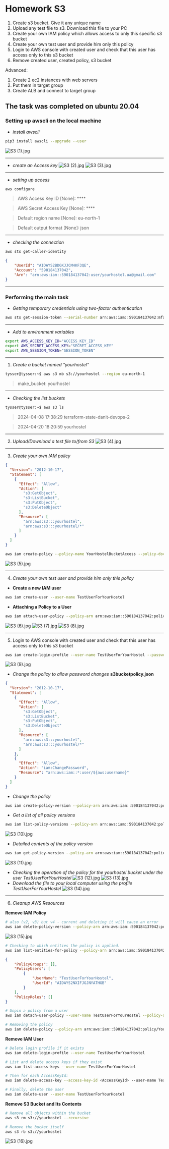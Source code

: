 # Homework S3

1. Create s3 bucket. Give it any unique name
2. Upload any test file to s3. Download this file to your PC
3. Create your own IAM policy which allows access to only this specific s3 bucket
4. Create your own test user and provide him only this policy
5. Login to AWS console with created user and check that this user has access only to this s3 bucket
6. Remove created user, created policy, s3 bucket

Advanced:
1. Create 2 ec2 instances with web servers
2. Put them in target group
3. Create ALB and connect to target group

## The task was completed on ubuntu 20.04

### Setting up awscli on the local machine

* _install awscli_
```bash
pip3 install awscli --upgrade --user
```
![S3 (1).jpg](screenshots%2FS3%20%281%29.jpg)
***

* _create an Access key_
![S3 (2).jpg](screenshots%2FS3%20%282%29.jpg)
![S3 (3).jpg](screenshots%2FS3%20%283%29.jpg)
***

* _setting up access_
```bash
aws configure
```
> AWS Access Key ID [None]: ****

> AWS Secret Access Key [None]: ****

> Default region name [None]: eu-north-1

> Default output format [None]: json
***

* _checking the connection_

```bash
aws sts get-caller-identity
```
```json
{
    "UserId": "AIDAYS2BDGKJJCM4KF3QE",
    "Account": "590184137042",
    "Arn": "arn:aws:iam::590184137042:user/yourhostel.ua@gmail.com"
}
```
***

### Performing the main task
* _Getting temporary credentials using two-factor authentication_
```bash
aws sts get-session-token --serial-number arn:aws:iam::590184137042:mfa/redmi1 --token-code 572227 
```
***
* _Add to environment variables_
```bash
export AWS_ACCESS_KEY_ID="ACCESS_KEY_ID"
export AWS_SECRET_ACCESS_KEY="SECRET_ACCESS_KEY"
export AWS_SESSION_TOKEN="SESSION_TOKEN"
```
***
1.  _Сreate a bucket named "yourhostel"_
```bash
tysser@tysser:~$ aws s3 mb s3://yourhostel --region eu-north-1
```
> make_bucket: yourhostel
***
* _Checking the list buckets_
```bash
tysser@tysser:~$ aws s3 ls
```
> 2024-04-08 17:38:29 terraform-state-danit-devops-2
 
> 2024-04-20 18:20:59 yourhostel
***
2. _Upload/Download a test file to/from S3_
![S3 (4).jpg](screenshots%2FS3%20%284%29.jpg)
***
3. _Create your own IAM policy_
```json
{
  "Version": "2012-10-17",
  "Statement": [
    {
      "Effect": "Allow",
      "Action": [
        "s3:GetObject",
        "s3:ListBucket",
        "s3:PutObject",
        "s3:DeleteObject"
      ],
      "Resource": [
        "arn:aws:s3:::yourhostel",
        "arn:aws:s3:::yourhostel/*"
      ]
    }
  ]
}
```
```bash
aws iam create-policy --policy-name YourHostelBucketAccess --policy-document file://s3bucketpolicy.json
```
![S3 (5).jpg](screenshots%2FS3%20%285%29.jpg)
***
4. _Create your own test user and provide him only this policy_
* __Create a new IAM user__
```bash
aws iam create-user --user-name TestUserForYourHostel
```
* __Attaching a Policy to a User__
```bash
aws iam attach-user-policy --policy-arn arn:aws:iam::590184137042:policy/YourHostelBucketAccess --user-name TestUserForYourHostel
```
![S3 (6).jpg](screenshots%2FS3%20%286%29.jpg)
![S3 (7).jpg](screenshots%2FS3%20%287%29.jpg)
![S3 (8).jpg](screenshots%2FS3%20%288%29.jpg)
***
5. Login to AWS console with created user and check that this user has access only to this s3 bucket
```bash
aws iam create-login-profile --user-name TestUserForYourHostel --password iI52585654 --password-reset-required
```
![S3 (9).jpg](screenshots%2FS3%20%289%29.jpg)
* _Change the policy to allow password changes_ __s3bucketpolicy.json__
```json
{
  "Version": "2012-10-17",
  "Statement": [
    {
      "Effect": "Allow",
      "Action": [
        "s3:GetObject",
        "s3:ListBucket",
        "s3:PutObject",
        "s3:DeleteObject"
      ],
      "Resource": [
        "arn:aws:s3:::yourhostel",
        "arn:aws:s3:::yourhostel/*"
      ]
    },
    {
      "Effect": "Allow",
      "Action": "iam:ChangePassword",
      "Resource": "arn:aws:iam::*:user/${aws:username}"
    }
  ]
}

```
* _Change the policy_
```bash
aws iam create-policy-version --policy-arn arn:aws:iam::590184137042:policy/YourHostelBucketAccess --policy-document file://s3bucketpolicy.json --set-as-default
```
* _Get a list of all policy versions_
```bash
aws iam list-policy-versions --policy-arn arn:aws:iam::590184137042:policy/YourHostelBucketAccess
```
![S3 (10).jpg](screenshots%2FS3%20%2810%29.jpg)
* _Detailed contents of the policy version_
```bash
aws iam get-policy-version --policy-arn arn:aws:iam::590184137042:policy/YourHostelBucketAccess --version-id v4
```
![S3 (11).jpg](screenshots%2FS3%20%2811%29.jpg)
* _Checking the operation of the policy for the yourhostel bucket under the user TestUserForYourHostel_
![S3 (12).jpg](screenshots%2FS3%20%2812%29.jpg)
![S3 (13).jpg](screenshots%2FS3%20%2813%29.jpg)
* _Download the file to your local computer using the profile TestUserForYourHostel_
![S3 (14).jpg](screenshots%2FS3%20%2814%29.jpg)
***
6. _Cleanup AWS Resources_

__Remove IAM Policy__

```bash
# also (v2, v3) but v4 - current and deleting it will cause an error
aws iam delete-policy-version --policy-arn arn:aws:iam::590184137042:policy/YourHostelBucketAccess --version-id v1
```
![S3 (15).jpg](screenshots%2FS3%20%2815%29.jpg)
```bash
# Checking to which entities the policy is applied.
aws iam list-entities-for-policy --policy-arn arn:aws:iam::590184137042:policy/YourHostelBucketAccess
```
```json
{
    "PolicyGroups": [],
    "PolicyUsers": [
        {
            "UserName": "TestUserForYourHostel",
            "UserId": "AIDAYS2NXIFJGJNYATHGB"
        }
    ],
    "PolicyRoles": []
}
```

```bash
# Unpin a policy from a user
aws iam detach-user-policy --user-name TestUserForYourHostel --policy-arn arn:aws:iam::590184137042:policy/YourHostelBucketAccess
```

```bash
# Removing the policy
aws iam delete-policy --policy-arn arn:aws:iam::590184137042:policy/YourHostelBucketAccess
```
__Remove IAM User__
```bash
# Delete login profile if it exists
aws iam delete-login-profile --user-name TestUserForYourHostel

# List and delete access keys if they exist
aws iam list-access-keys --user-name TestUserForYourHostel

# Then for each AccessKeyId:
aws iam delete-access-key --access-key-id <AccessKeyId> --user-name TestUserForYourHostel

# Finally, delete the user
aws iam delete-user --user-name TestUserForYourHostel
```
__Remove S3 Bucket and Its Contents__
```bash
# Remove all objects within the bucket
aws s3 rm s3://yourhostel --recursive

# Remove the bucket itself
aws s3 rb s3://yourhostel
```
![S3 (16).jpg](screenshots%2FS3%20%2816%29.jpg)